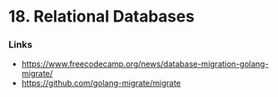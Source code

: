 # 18. Relational Databases

### Links

* https://www.freecodecamp.org/news/database-migration-golang-migrate/
* https://github.com/golang-migrate/migrate
